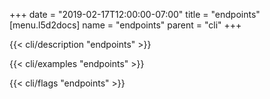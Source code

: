 +++
date = "2019-02-17T12:00:00-07:00"
title = "endpoints"
[menu.l5d2docs]
  name = "endpoints"
  parent = "cli"
+++

{{< cli/description "endpoints" >}}

{{< cli/examples "endpoints" >}}

{{< cli/flags "endpoints" >}}
